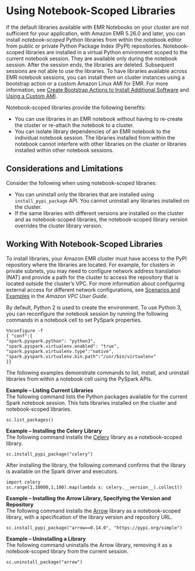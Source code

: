 # Using Notebook\-Scoped Libraries<a name="emr-managed-notebooks-scoped-libraries"></a>

If the default libraries available with EMR Notebooks on your cluster are not sufficient for your application, with Amazon EMR 5\.26\.0 and later, you can install *notebook\-scoped* Python libraries from within the notebook editor from public or private Python Package Index \(PyPI\) repositories\. Notebook\-scoped libraries are installed in a virtual Python environment scoped to the current notebook session\. They are available only during the notebook session\. After the session ends, the libraries are deleted\. Subsequent sessions are not able to use the libraries\. To have libraries available across EMR notebook sessions, you can install them on cluster instances using a bootstrap action or a custom Amazon Linux AMI for EMR\. For more information, see [Create Bootstrap Actions to Install Additional Software](emr-plan-bootstrap.md) and [Using a Custom AMI](emr-custom-ami.md)\.

Notebook\-scoped libraries provide the following benefits:
+ You can use libraries in an EMR notebook without having to re\-create the cluster or re\-attach the notebook to a cluster\.
+ You can isolate library dependencies of an EMR notebook to the individual notebook session\. The libraries installed from within the notebook cannot interfere with other libraries on the cluster or libraries installed within other notebook sessions\.

## Considerations and Limitations<a name="emr-managed-notebooks-custom-libraries-limitations"></a>

Consider the following when using notebook\-scoped libraries:
+ You can uninstall only the libraries that are installed using `install_pypi_package` API\. You cannot uninstall any libraries installed on the cluster\.
+ If the same libraries with different versions are installed on the cluster and as notebook\-scoped libraries, the notebook\-scoped library version overrides the cluster library version\.

## Working With Notebook\-Scoped Libraries<a name="emr-managed-notebooks-work-with-libraries"></a>

To install libraries, your Amazon EMR cluster must have access to the PyPI repository where the libraries are located\. For example, for clusters in private subnets, you may need to configure network address translation \(NAT\) and provide a path for the cluster to access the repository that is located outside the cluster’s VPC\. For more information about configuring external access for different network configurations, see [Scenarios and Examples](https://docs.aws.amazon.com/vpc/latest/userguide/VPC_Scenarios.html) in the *Amazon VPC User Guide*\.

By default, Python 2 is used to create the environment\. To use Python 3, you can reconfigure the notebook session by running the following commands in a notebook cell to set PySpark properties\.

```
%%configure -f
{ "conf":{
"spark.pyspark.python": "python3",
"spark.pyspark.virtualenv.enabled": "true",
"spark.pyspark.virtualenv.type":"native",
"spark.pyspark.virtualenv.bin.path":"/usr/bin/virtualenv"
}}
```

The following examples demonstrate commands to list, install, and uninstall libraries from within a notebook cell using the PySpark APIs\.

**Example – Listing Current Libraries**  
The following command lists the Python packages available for the current Spark notebook session\. This lists libraries installed on the cluster and notebook\-scoped libraries\.  

```
sc.list_packages()
```

**Example – Installing the Celery Library**  
The following command installs the [Celery](https://pypi.org/project/celery/) library as a notebook\-scoped library\.  

```
sc.install_pypi_package("celery")
```
After installing the library, the following command confirms that the library is available on the Spark driver and executors\.  

```
import celery
sc.range(1,10000,1,100).map(lambda x: celery.__version__).collect()
```

**Example – Installing the Arrow Library, Specifying the Version and Repository**  
The following command installs the [Arrow](https://pypi.org/project/arrow/) library as a notebook\-scoped library, with a specification of the library version and repository URL\.  

```
sc.install_pypi_package("arrow==0.14.0", "https://pypi.org/simple")
```

**Example – Uninstalling a Library**  
The following command uninstalls the Arrow library, removing it as a notebook\-scoped library from the current session\.  

```
sc.uninstall_package("arrow")
```